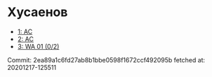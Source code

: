 # Хусаенов
- [1: AC](1.md)
- [2: AC](2.md)
- [3: WA 01 (0/2)](3.md)

Commit: 2ea89a1c6fd27ab8b1bbe0598f1672ccf492095b
 fetched at: 20201217-125511
